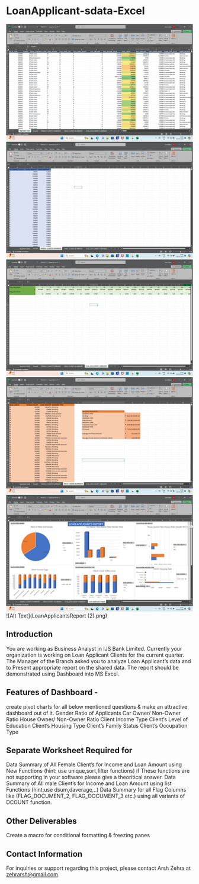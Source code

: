 # LoanApplicant-sdata-Excel
![Alt Text](Applicant'sData.png)
![Alt Text](FemaleClientsSummary.png)
![Alt Text](FlagDocSummary.png)
![Alt Text](MaleClientsSummary.png)
![Alt Text](LoanApplicantsReport.png)
![Alt Text](LoanApplicantsReport (2).png)

## Introduction
You are working as Business Analyst in IJS Bank Limited. Currently your organization is working on Loan Applicant Clients for the current quarter. The Manager of the Branch asked you to analyze Loan Applicant’s data and to Present appropriate report on the shared data. The report should be demonstrated using Dashboard into MS Excel.
## Features of Dashboard - 
create pivot charts for all below mentioned questions & make an attractive dashboard out of it.
Gender Ratio of Applicants
Car Owner/ Non-Owner Ratio
House Owner/ Non-Owner Ratio
Client Income Type
Client’s Level of Education
Client’s Housing Type
Client’s Family Status
Client’s Occupation Type
## Separate Worksheet Required for
Data Summary of All Female Client’s for Income and Loan Amount using New Functions (hint: use unique,sort,filter functions) if These functions are not supporting in your software please give a theoritical answer.
Data Summary of All male Client’s for Income and Loan Amount using list Functions (hint:use dsum,daverage,..)
Data Summary for all Flag Columns like (FLAG_DOCUMENT_2, FLAG_DOCUMENT_3 etc.) using all variants of DCOUNT function.
## Other Deliverables
Create a macro for conditional formatting & freezing panes
## Contact Information
For inquiries or support regarding this project, please contact Arsh Zehra at zehrarsh@gmail.com.
